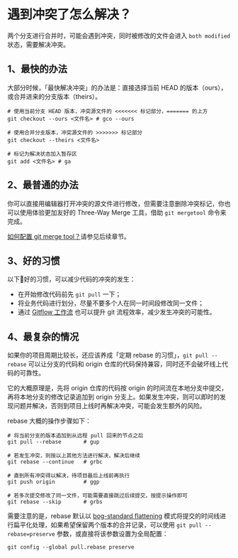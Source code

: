 # 遇到冲突了怎么解决？

两个分支进行合并时，可能会遇到冲突，同时被修改的文件会进入 `both modified` 状态，需要解决冲突。

## 1、最快的办法

大部分时候，「最快解决冲突」的办法是：直接选择当前 HEAD 的版本（ours），或合并进来的分支版本（theirs）。

```shell
# 使用当前分支 HEAD 版本，冲突源文件的 <<<<<<< 标记部分，======= 的上方
git checkout --ours <文件名> # gco --ours
​
# 使用合并分支版本，冲突源文件的 >>>>>>> 标记部分
git checkout --theirs <文件名>
​
# 标记为解决状态加入暂存区
git add <文件名> # ga
```

## 2、最普通的办法

你可以直接用编辑器打开冲突的源文件进行修改，但需要注意删除冲突标记，你也可以使用体验更加友好的 Three-Way Merge 工具，借助 `git mergetool` 命令来完成。

[如何配置 git merge tool？](questions/mergetool.md)请参见后续章节。

## 3、好的习惯

以下好的习惯，可以减少代码的冲突的发生：

* 在开始修改代码前先 `git pull` 一下；
* 将业务代码进行划分，尽量不要多个人在同一时间段修改同一文件；
* 通过 [Gitflow 工作流](http://www.ituring.com.cn/article/56870) 也可以提升 git 流程效率，减少发生冲突的可能性。

## 4、最复杂的情况

如果你的项目周期比较长，还应该养成「定期 rebase 的习惯」，`git pull --rebase` 可以让分支的代码和 origin 仓库的代码保持兼容，同时还不会破坏线上代码的可靠性。

它的大概原理是，先将 origin 仓库的代码按 origin 的时间流在本地分支中提交，再将本地分支的修改记录追加到 origin 分支上。如果发生冲突，则可以即时的发现问题并解决，否则到项目上线时再解决冲突，可能会发生额外的风险。

rebase 大概的操作步骤如下：

```shell
# 将当前分支的版本追加到从远程 pull 回来的节点之后
git pull --rebase       # gup
​
# 若发生冲突，则按以上其他方法进行解决，解决后继续
git rebase --continue   # grbc
​
# 直到所有冲突得以解决，待项目最后上线前再执行
git push origin         # ggp
​
# 若多次提交修改了同一文件，可能需要直接跳过后续提交，按提示操作即可
git rebase --skip       # grbs
```

需要注意的是，rebase 默认以 [bog-standard flattening](https://stackoverflow.com/questions/11863785/make-git-pull-rebase-preserve-merge-commits/11863842) 模式将提交的时间线进行扁平化处理，如果希望保留两个版本的合并记录，可以使用 `git pull --rebase=preserve` 参数，或直接将该参数设置为全局配置：

```shell
git config --global pull.rebase preserve
```

